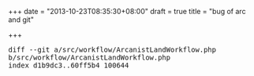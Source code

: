 +++
date = "2013-10-23T08:35:30+08:00"
draft = true
title = "bug of arc and git"

+++



<pre>
diff --git a/src/workflow/ArcanistLandWorkflow.php
b/src/workflow/ArcanistLandWorkflow.php
index d1b9dc3..60ff5b4 100644
